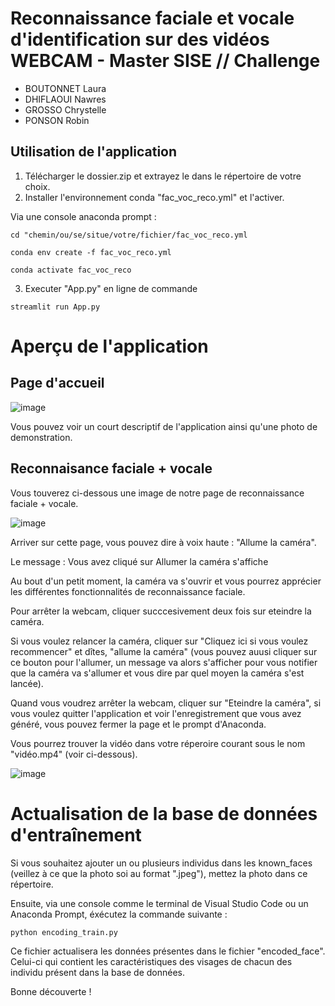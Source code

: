 # Reconnaissance faciale et vocale d'identification sur des vidéos WEBCAM - Master SISE // Challenge 

* BOUTONNET Laura
* DHIFLAOUI Nawres
* GROSSO Chrystelle
* PONSON Robin

## Utilisation de l'application

1. Télécharger le dossier.zip et extrayez le dans le répertoire de votre choix. 
2. Installer l'environnement conda "fac_voc_reco.yml" et l'activer.

Via une console anaconda prompt :
```
cd "chemin/ou/se/situe/votre/fichier/fac_voc_reco.yml

conda env create -f fac_voc_reco.yml 

conda activate fac_voc_reco
```

3. Executer  "App.py" en ligne de commande
```
streamlit run App.py
```

# Aperçu de l'application

## Page d'accueil 

![image](https://user-images.githubusercontent.com/83652394/224171278-fab90270-ca39-4225-b8cb-7d5b209b8d04.png)

Vous pouvez voir un court descriptif de l'application ainsi qu'une photo de demonstration.

## Reconnaisance faciale + vocale 

Vous touverez ci-dessous une image de notre page de reconnaissance faciale + vocale. 

![image](https://user-images.githubusercontent.com/83652394/224178169-042e8ce7-033e-4693-8550-38d7c4773ccf.png) 

Arriver sur cette page, vous pouvez dire à voix haute : "Allume la caméra". 

Le message : Vous avez cliqué sur Allumer la caméra s'affiche

Au bout d'un petit moment, la caméra va s'ouvrir et vous pourrez apprécier les différentes fonctionnalités de reconnaissance faciale.

Pour arrêter la webcam, cliquer succcesivement deux fois sur eteindre la caméra.

Si vous voulez relancer la caméra, cliquer sur "Cliquez ici si vous voulez recommencer" et dîtes, "allume la caméra" (vous pouvez auusi cliquer sur ce bouton pour l'allumer, un message va alors s'afficher pour vous notifier que la caméra va s'allumer et vous dire par quel moyen la caméra s'est lancée).

Quand vous voudrez arrêter la webcam, cliquer sur "Eteindre la caméra", si vous voulez quitter l'application et voir l'enregistrement que vous avez généré, vous pouvez fermer la page et le prompt d'Anaconda. 

Vous pourrez trouver la vidéo dans votre réperoire courant sous le nom "vidéo.mp4" (voir ci-dessous).

![image](https://user-images.githubusercontent.com/83652394/224183211-f66a2155-e86b-4d67-8943-a9aeba3d838b.png)

# Actualisation de la base de données d'entraînement 

Si vous souhaitez ajouter un ou plusieurs individus dans les known_faces (veillez à ce que la photo soi au format ".jpeg"), mettez la photo dans ce répertoire. 

Ensuite, via une console comme le terminal de Visual Studio Code ou un Anaconda Prompt, éxécutez la commande suivante : 

```
python encoding_train.py
```
Ce fichier actualisera les données présentes dans le fichier "encoded_face". Celui-ci qui contient les caractéristiques des visages de chacun des individu présent dans la base de données.

Bonne découverte !


